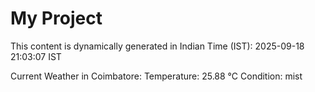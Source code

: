 # My Project

This content is dynamically generated in Indian Time (IST): 2025-09-18 21:03:07 IST


Current Weather in Coimbatore:
Temperature: 25.88 °C
Condition: mist
